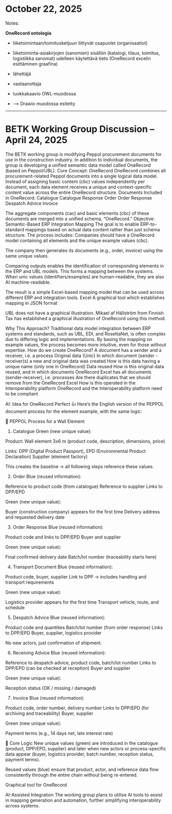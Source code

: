 # October 22, 2025

Notes:


**OneRecord ontologia**
*  liiketoimintaan/toimitusketjuun liittyvät osapuolet (organisaatiot)
*  liiketoiminta-asiakirjojen (sanomien) sisällön (katalogi, tilaus, toimitus, logistiikka sanomat) udelleen käytettävä tieto (OneRecord excelin esittäminen graafina)
  * lähettäjä
  * vastaanottaja

  * luokkakaavio OWL-muodossa
  * --> Drawio muodossa esitetty


---


# BETK Working Group Discussion – April 24, 2025

The BETK working group is modifying Peppol procurement documents for use in the construction industry. In addition to individual documents, the group is developing a unified semantic data model called OneRecord (based on Peppol/UBL).
Core Concept: OneRecord
OneRecord combines all procurement-related Peppol documents into a single logical data model. Instead of assigning basic content (cbc) values independently per document, each data element receives a unique and context-specific content value across the entire OneRecord structure.
Documents Included in OneRecord:
Catalogue
Catalogue Response
Order
Order Response
Despatch Advice
Invoice


The aggregate components (cac) and basic elements (cbc) of these documents are merged into a unified schema, “OneRecord.”
Objective: Semantic-Based ERP Integration Mapping
The goal is to enable ERP-to-standard mappings based on actual data content rather than just schema structure. The process includes:
Companies should have a OneRecord model containing all elements and the unique example values (cbc).


The company then generates its documents (e.g., order, invoice) using the same unique values.


Comparing outputs enables the identification of corresponding elements in the ERP and UBL models. This forms a mapping between the systems.
When unic values (identifiers/examples) are human-readable, they are also AI machine-readable.


The result is a simple Excel-based mapping model that can be used across different ERP and integration tools.
Excel
A graphical tool which establishes mapping in JSON format
 
UBL does not have a graphical illustration. Mikael af Hällström from Finnish Tax has established a graphical illustration of OneRecord using this method.  


Why This Approach?
Traditional data model integration between ERP systems and standards, such as UBL, EDI, and RosettaNet, is often complex due to differing logic and implementations. By basing the mapping on example values, the process becomes more intuitive, even for those without expertise.
How do we create OneRecord?
A document has a sender and a receiver, i.e. a process
Original data (Unic)
In which document (sender - receiver(s) a new and original data was created
How is this data having a unique name (only one in OneRecord)
Data reused
How is this original data reused, and in which documents
OneRecord Excel has all documents (sender-receiver), i.e. processes
Are there duplicates that we should remove from the OneRecord Excel 
How is this operated in the Interoperability platform
OneRecord and the Interoperability platform need to be compliant


AI: Idea for OneRecord 
Perfect 👍 Here’s the English version of the PEPPOL document process for the  element example, with the same logic:

🔹 PEPPOL Process for a Wall Element
1. Catalogue
Green (new unique value):


Product: Wall element 3x6 m (product code, description, dimensions, price)


Links: DPP (Digital Product Passport), EPD (Environmental Product Declaration)
Supplier (element factory)


This creates the baseline → all following steps reference these values.



2. Order
Blue (reused information):


Reference to product code (from catalogue)
Reference to supplier
Links to DPP/EPD


Green (new unique value):


Buyer (construction company) appears for the first time
Delivery address and requested delivery date



3. Order Response
Blue (reused information):


Product code and links to DPP/EPD
Buyer and supplier


Green (new unique value):


Final confirmed delivery date
Batch/lot number (traceability starts here)



4. Transport Document
Blue (reused information):


Product code, buyer, supplier
Link to DPP → includes handling and transport requirements


Green (new unique value):


Logistics provider appears for the first time
Transport vehicle, route, and schedule



5. Despatch Advice
Blue (reused information):


Product code and quantities
Batch/lot number (from order response)
Links to DPP/EPD
Buyer, supplier, logistics provider


No new actors, just confirmation of shipment.



6. Receiving Advice
Blue (reused information):


Reference to despatch advice, product code, batch/lot number
Links to DPP/EPD (can be checked at reception)
Buyer and supplier


Green (new unique value):


Reception status (OK / missing / damaged)



7. Invoice
Blue (reused information):


Product code, order number, delivery number
Links to DPP/EPD (for archiving and traceability)
Buyer, supplier


Green (new unique value):


Payment terms (e.g., 14 days net, late interest rate)



🔑 Core Logic
New unique values (green) are introduced in the catalogue (product, DPP/EPD, supplier) and later when new actors or process-specific data appear (buyer, logistics provider, batch number, reception status, payment terms).


Reused values (blue) ensure that product, actor, and reference data flow consistently through the entire chain without being re-entered.




Graphical tool for OneRecord

AI-Assisted Integration
The working group plans to utilise AI tools to assist in mapping generation and automation, further simplifying interoperability across systems.
